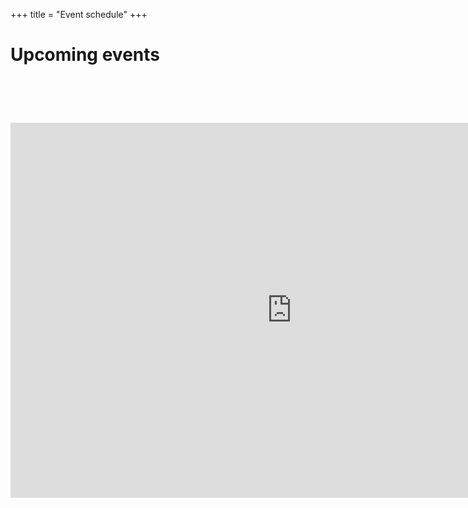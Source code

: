 +++
title = "Event schedule"
+++
<div class="jumbotron-events">
    <div class="container">
        <h1 class="text-center">Upcoming events</h1>
    </div>             
</div>
<br />
<br />
<div class="jumbotron-no-background">
    <div class="container">
        <h1 class="text-center">
            <iframe src="https://calendar.google.com/calendar/b/4/embed?showTitle=0&amp;showNav=0&amp;showPrint=0&amp;showTabs=0&amp;showCalendars=0&amp;showTz=0&amp;height=600&amp;wkst=2&amp;bgcolor=%23FFFFFF&amp;src=rakuten.mindfulness.network%40gmail.com&amp;color=%231B887A&amp;ctz=Asia%2FTokyo" style="border-width:0" width="900" height="600" frameborder="0" scrolling="no" align="center"></iframe>
        </h1>
    </div>             
</div>

    

